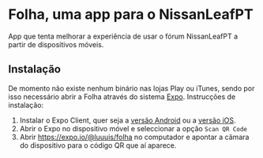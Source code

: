 # Folha, uma app para o NissanLeafPT

App que tenta melhorar a experiência de usar o fórum NissanLeafPT 
a partir de dispositivos móveis. 

## Instalação

De momento não existe nenhum binário nas lojas Play ou iTunes, sendo
por isso necessário abrir a Folha através do sistema [Expo](https://expo.io/).
Instrucções de instalação: 

1. Instalar o Expo Client, quer seja a [versão Android][expo_droid] ou a [versão iOS][expo_ios]. 
2. Abrir o Expo no dispositivo móvel e seleccionar a opção `Scan QR Code`
3. Abrir https://expo.io/@luuuis/folha no computador e apontar a câmara do dispositivo para
   o código QR que aí aparece. 

 [expo_ios]: https://itunes.com/apps/exponent
 [expo_droid]: https://play.google.com/store/apps/details?id=host.exp.exponent
